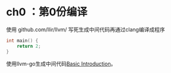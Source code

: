 # ch0 ：第0份编译
使用 github.com/llir/llvm/ 写死生成中间代码再通过clang编译成程序
```c
int main() {
    return 2;
}
```
使用llvm-go生成中间代码[Basic Introduction](https://llir.github.io/document/user-guide/basic/)。
